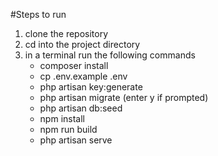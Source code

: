 #Steps to run

1. clone the repository
2. cd into the project directory 
3. in a terminal run the following commands
    - composer install
    - cp .env.example .env
    - php artisan key:generate
    - php artisan migrate (enter y if prompted)
    - php artisan db:seed
    - npm install
    - npm run build
    - php artisan serve